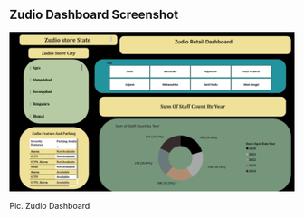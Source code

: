 ## Zudio Dashboard Screenshot

![Zudio Dashboard](https://github.com/anshudekate/Zudio_Project/blob/main/Screenshot%202025-07-08%20114548.png?raw=true)

Pic. Zudio Dashboard
